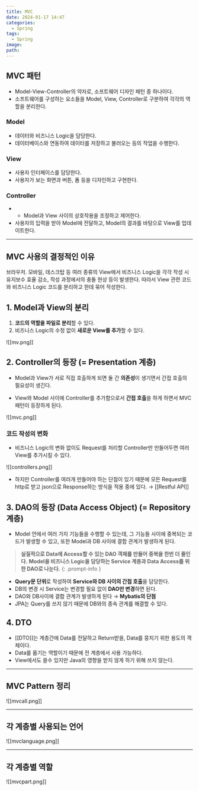 ```yaml
---
title: MVC
date: 2024-01-17 14:47
categories:
  - Spring
tags:
  - Spring
image: 
path:
---
```


## MVC 패턴
+ Model-View-Controller의 약자로, 소프트웨어 디자인 패턴 중 하나이다.
+ 소프트웨어를 구성하는 요소들을 Model, View, Controller로 구분하여 각각의 역할을 분리한다.

### Model
- 데이터와 비즈니스 Logic을 담당한다.
- 데이터베이스와 연동하여 데이터를 저장하고 불러오는 등의 작업을 수행한다.

### View
- 사용자 인터페이스를 담당한다.
- 사용자가 보는 화면과 버튼, 폼 등을 디자인하고 구현한다.

### Controller
- - Model과 View 사이의 상호작용을 조정하고 제어한다.
- 사용자의 입력을 받아 Model에 전달하고, Model의 결과를 바탕으로 View를 업데이트한다.

---
## MVC 사용의 결정적인 이유
브라우저. 모바일, 데스크탑 등 여러 종류의 View에서 비즈니스 Logic을 각각 작성 시 유지보수 효율 감소, 작성 과정에서의 충돌 현상 등이 발생한다. 따라서 View 관련 코드와 비즈니스 Logic 코드를 분리하고 한데 묶어 작성한다.

## 1. Model과 View의 분리
1. **코드의 역할을 파일로 분리**할 수 있다. 
2. 비즈니스 Logic의 수정 없이 **새로운 View를 추가**할 수 있다.

![[mv.png]]
## 2. Controller의 등장 (= Presentation 계층)
- Model과 View가 서로 직접 호출하게 되면 둘 간 **의존성**이 생기면서 간접 호출의 필요성이 생긴다.
+ View와 Model 사이에 Controller를 추가함으로서 **간접 호출**을 하게 하면서 MVC 패턴이 등장하게 된다.

![[mvc.png]]

### 코드 작성의 변화
- 비즈니스 Logic의 변화 없이도 Request를 처리할 Controller만 만들어두면 여러 View를 추가시킬 수 있다.

![[controllers.png]]


- 하지만 Controller를 여러개 만들어야 하는 단점이 있기 때문에 모든 Request를 http로 받고 json으로 Response하는 방식을 적용 중에 있다. → [[Restful API]]

## 3. DAO의 등장 (Data Access Object) (= Repository 계층)

- Model 안에서 여러 가지 기능들을 수행할 수 있는데, 그 기능들 사이에 중복되는 코드가 발생할 수 있고, 또한 Model과 DB 사이에 결합 관계가 발생하게 된다.

>**실질적으로 Data에 Access할 수 있는 DAO 객체를 만들어 중복을 한번 더 줄인다.**
>**Model을 비즈니스 Logic을 담당하는 Service 계층과 Data Access를 위한 DAO로 나눈다.**
{: .prompt-info }


- **Query문 단위**로 작성하여 **Service와 DB 사이의 간접 호출**을 담당한다.
- DB의 변경 시 Service는 변경할 필요 없이 **DAO만 변경**하면 된다.
- DAO와 DB사이에 결합 관계가 발생하게 된다 → **Mybatis의 단점**
- JPA는 Query를 쓰지 않기 때문에 DB와의 종속 관계를 해결할 수 있다.

## 4. DTO
- [[DTO]]는 계층간에 Data를 전달하고 Return받을, Data를 뭉치기 위한 용도의 객체이다.
- Data를 옮기는 역할이기 때문에 전 계층에서 사용 가능하다.
- View에서도 쓸수 있지만 Java의 영향을 받지 않게 하기 위해 쓰지 않는다.

---

## MVC Pattern 정리
![[mvcall.png]]


---

## 각 계층별 사용되는 언어

![[mvclanguage.png]]

---

## 각 계층별 역할

![[mvcpart.png]]